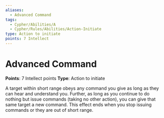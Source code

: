```yaml
---
aliases:
  - Advanced Command
tags:
  - Cypher/Abilities/A
  - Cypher/Rules/Abilities/Action-Initiate
type: Action to initiate
points: 7 Intellect
---
```


# Advanced Command

**Points**: 7 Intellect points
**Type**: Action to initiate

A target within short range obeys any command you give as long as they can hear and understand you. Further, as long as you continue to do nothing but issue commands (taking no other action), you can give that same target a new command. This effect ends when you stop issuing commands or they are out of short range.
